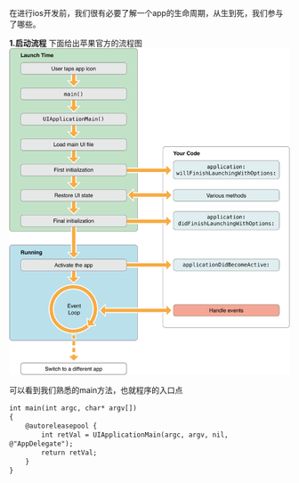在进行ios开发前，我们很有必要了解一个app的生命周期，从生到死，我们参与了哪些。

**1.启动流程**
下面给出苹果官方的流程图
![](/assets/pic5-1.png)

可以看到我们熟悉的main方法，也就程序的入口点
```
int main(int argc, char* argv[])
{
    @autoreleasepool {
        int retVal = UIApplicationMain(argc, argv, nil, @"AppDelegate");
        return retVal;
    }
}
```